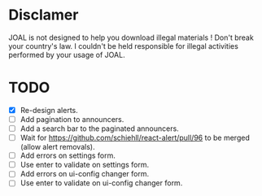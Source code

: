 # Disclamer
JOAL is not designed to help you download illegal materials ! Don't break your country's law. I couldn't be held responsible for illegal activities performed by your usage of JOAL.

# TODO
- [x] Re-design alerts.
- [ ] Add pagination to announcers.
- [ ] Add a search bar to the paginated announcers.
- [ ] Wait for https://github.com/schiehll/react-alert/pull/96 to be merged (allow alert removals).
- [ ] Add errors on settings form.
- [ ] Use enter to validate on settings form.
- [ ] Add errors on ui-config changer form.
- [ ] Use enter to validate on ui-config changer form.
